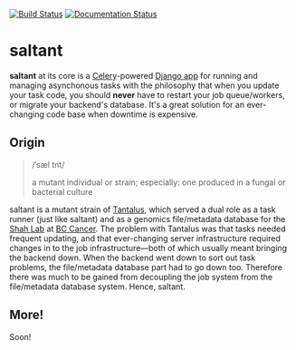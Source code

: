 [![Build Status](https://travis-ci.com/mwiens91/saltant.svg?branch=master)](https://travis-ci.com/mwiens91/saltant)
[![Documentation Status](https://readthedocs.org/projects/saltant/badge/?version=latest)](https://saltant.readthedocs.io/en/latest/?badge=latest)

# saltant

**saltant** at its core is a
[Celery](https://github.com/celery/celery)-powered [Django
app](https://docs.djangoproject.com/en/2.0/ref/applications/) for
running and managing asynchonous tasks with the philosophy that when you
update your task code, you should **never** have to restart your job
queue/workers, or migrate your backend's database. It's a great solution
for an ever-changing code base when downtime is expensive.

## Origin

>  /ˈsæl tnt/
>
> a mutant individual or strain; especially: one produced in a fungal or
> bacterial culture

saltant is a mutant strain of
[Tantalus](https://github.com/shahcompbio/tantalus), which served a dual
role as a task runner (just like saltant) and as a genomics
file/metadata database for the [Shah Lab](http://shahlab.ca/) at [BC
Cancer](http://www.bccancer.bc.ca/). The problem with Tantalus was that
tasks needed frequent updating, and that ever-changing server
infrastructure required changes in to the job infrastructure—both of
which usually meant bringing the backend down. When the backend went
down to sort out task problems, the file/metadata database part had to
go down too. Therefore there was much to be gained from decoupling the job
system from the file/metadata database system. Hence, saltant.

## More!

Soon!
